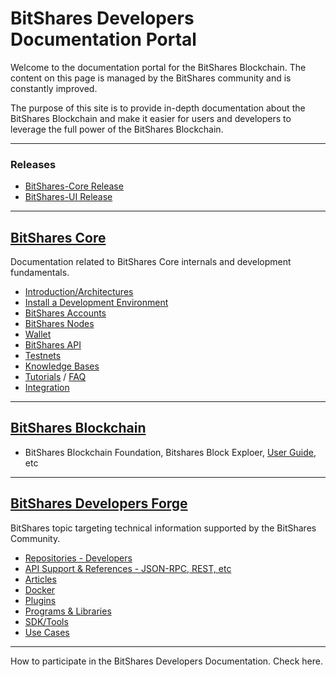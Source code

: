 # BitShares Developers Documentation Portal

Welcome to the documentation portal for the BitShares Blockchain. The content on this page is managed by the BitShares community and is constantly improved.

The purpose of this site is to provide in-depth documentation about the BitShares Blockchain and make it easier for users and developers to leverage the full power of the BitShares Blockchain.

***

### Releases
- [BitShares-Core Release](https://github.com/bitshares/bitshares-core/releases)
- [BitShares-UI Release](https://github.com/bitshares/bitshares-ui/releases)

***

## [BitShares Core](/core/README.md#bitshares-core)
Documentation related to BitShares Core internals and development fundamentals. 

- [Introduction/Architectures](/core/intro/README.md#introduction--architectures)
- [Install a Development Environment](/core/installation/README.md#install-a-development-environment)
- [BitShares Accounts](/core/accounts/README.md#bitshares-accounts)
- [BitShares Nodes](/core/nodes_full_witness/README.md#bitshares-nodes-and-p2p-network)
- [Wallet](/core/wallet/README.md#wallet)
- [BitShares API](/core/api#api)
- [Testnets](/core/testnets/README.md#testnets)
- [Knowledge Bases](/core/knowledge_base#knowledge-base)
- [Tutorials](/core/tutorials#tutorials) / [FAQ](/core/tutorials/FAQ.md#frequently-asked-questions---list-all)
- [Integration](/core/integration/README.md#integration)
 
***

## [BitShares Blockchain](/core/bitshares_blockchain#bitshares-blockchain)
- BitShares Blockchain Foundation, Bitshares Block Exploer, [User Guide](https://github.com/bitshares/how.bitshares.works/tree/master/bbf/user_guide#user-guide), etc 

***

## [BitShares Developers Forge](/forge/README.md#bts-developers-forge)
BitShares topic targeting technical information supported by the BitShares Community. 

- [Repositories - Developers](/forge/shared_repo/repo_byname_list.md#developers-github-repositories)
- [API Support & References - JSON-RPC, REST, etc ](/forge/api_support/README.md#api-support--references)
- [Articles](/forge/articles/tech_articles_chronological.md#articles--references)
- [Docker](/forge/docker/README.md#docker) 
- [Plugins](/forge/plugins/README.md#plugins)
- [Programs & Libraries](/forge/program_libraries/README.md#programs--libraries)
- [SDK/Tools](/forge/sdk_tools/README.md#sdk--tools)
- [Use Cases](/forge/use_cases/README.md#use-cases)


***

How to participate in the BitShares Developers Documentation. Check here.
